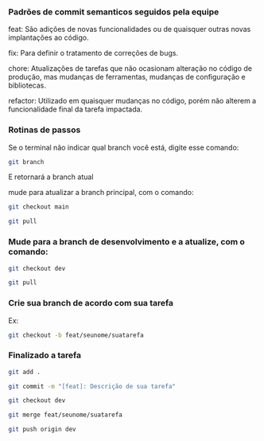 ### Padrões de commit semanticos seguidos pela equipe

feat: São adições de novas funcionalidades ou de quaisquer outras novas implantações ao código.

fix: Para definir o tratamento de correções de bugs.

chore: Atualizações de tarefas que não ocasionam alteração no código de produção, mas mudanças de ferramentas, mudanças de configuração e bibliotecas.

refactor: Utilizado em quaisquer mudanças no código, porém não alterem a funcionalidade final da tarefa impactada.

### Rotinas de passos

Se o terminal não indicar qual branch você está, digite esse comando:

```bash
git branch
```

E retornará a branch atual

mude para atualizar a branch principal, com o comando:

```bash
git checkout main
```

```bash
git pull
```

### Mude para a branch de desenvolvimento e a atualize, com o comando:
```bash
git checkout dev
```
```bash
git pull
```

### Crie sua branch de acordo com sua tarefa

Ex:
```bash
git checkout -b feat/seunome/suatarefa
```

### Finalizado a tarefa

```bash
git add .
```
```bash
git commit -m "[feat]: Descrição de sua tarefa"
```
```bash
git checkout dev
```
```bash
git merge feat/seunome/suatarefa
```
```bash
git push origin dev
```
